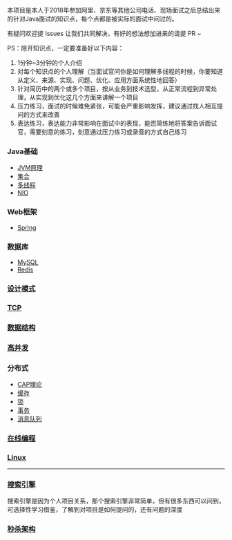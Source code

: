 本项目是本人于2018年参加阿里、京东等其他公司电话、现场面试之后总结出来的针对Java面试的知识点，每个点都是被实际的面试中问过的。

有疑问欢迎提 Issues 让我们共同解决，有好的想法想加进来的请提 PR ~

PS：除开知识点，一定要准备好以下内容：  
1. 1分钟~3分钟的个人介绍
2. 对每个知识点的个人理解（当面试官问你是如何理解多线程的时候，你要知道从定义、来源、实现、问题、优化、应用方面系统性地回答）
3. 针对简历中的两个或多个项目，按从业务到技术选型，从正常流程到异常处理，从实现到优化这几个方面来讲解一个项目
4. 压力练习，面试的时候难免紧张，可能会严重影响发挥，建议通过找人相互提问的方式来改善
5. 表达练习，表达能力非常影响在面试中的表现，能否简练地将答案告诉面试官，需要刻意的练习，刻意通过压力练习或录音的方式自己练习

### Java基础
* [JVM原理](https://github.com/xbox1994/2018-Java-Interview/blob/master/MD/Java基础-JVM原理.md)
* [集合](https://github.com/xbox1994/2018-Java-Interview/blob/master/MD/Java基础-集合.md)
* [多线程](https://github.com/xbox1994/2018-Java-Interview/blob/master/MD/Java基础-多线程.md)
* [NIO](https://github.com/xbox1994/2018-Java-Interview/blob/master/MD/Java基础-NIO.md)
### Web框架
* [Spring](https://github.com/xbox1994/2018-Java-Interview/blob/master/MD/Web框架-Spring.md)
### 数据库
* [MySQL](https://github.com/xbox1994/2018-Java-Interview/blob/master/MD/数据库-MySQL.md)
* [Redis](https://github.com/xbox1994/2018-Java-Interview/blob/master/MD/数据库-Redis.md)
### [设计模式](https://github.com/xbox1994/2018-Java-Interview/blob/master/MD/设计模式.md)
### [TCP](https://github.com/xbox1994/2018-Java-Interview/blob/master/MD/TCP.md)
### [数据结构](https://github.com/xbox1994/2018-Java-Interview/blob/master/MD/数据结构.md)
### [高并发](https://github.com/xbox1994/2018-Java-Interview/blob/master/MD/高并发.md)
### 分布式
* [CAP理论](https://www.zhihu.com/question/54105974)
* [缓存](https://www.zhihu.com/question/21419897)
* [锁](https://www.jianshu.com/p/c2b4aa7a12f1)
* [事务](https://www.cnblogs.com/xybaby/p/7465816.html)
* [消息队列](https://github.com/xbox1994/2018-Java-Interview/blob/master/MD/分布式-消息队列.md)
### [在线编程](https://github.com/xbox1994/2018-Java-Interview/blob/master/MD/在线编程.md)
### [Linux](https://github.com/xbox1994/2018-Java-Interview/blob/master/MD/Linux.md)
----------------
### [搜索引擎](https://github.com/xbox1994/2018-Java-Interview/blob/master/MD/搜索引擎.md)
搜索引擎是因为个人项目关系，那个搜索引擎非常简单，但有很多东西可以问到，可选择性学习借鉴，了解到对项目是如何提问的，还有问题的深度
### [秒杀架构](https://github.com/xbox1994/2018-Java-Interview/blob/master/MD/秒杀架构.md)
